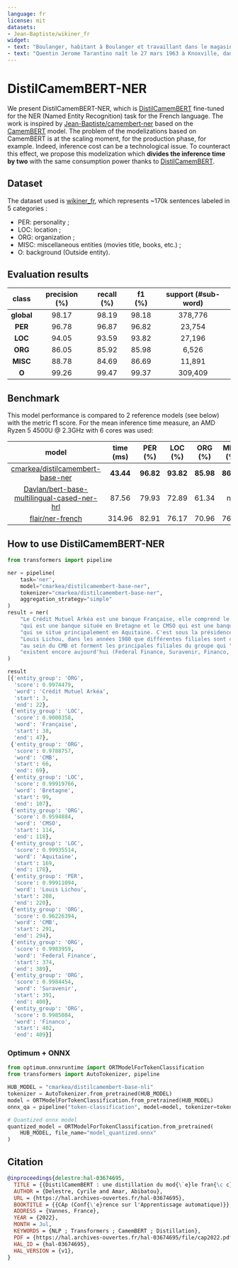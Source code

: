 ```yaml
---
language: fr
license: mit
datasets:
- Jean-Baptiste/wikiner_fr
widget:
- text: "Boulanger, habitant à Boulanger et travaillant dans le magasin Boulanger situé dans la ville de Boulanger. Boulanger a écrit le livre éponyme Boulanger édité par la maison d'édition Boulanger."
- text: "Quentin Jerome Tarantino naît le 27 mars 1963 à Knoxville, dans le Tennessee. Il est le fils de Connie McHugh, une infirmière, née le 3 septembre 1946, et de Tony Tarantino, acteur et musicien amateur né à New York. Ce dernier est d'origine italienne par son père ; sa mère a des ascendances irlandaises et cherokees. Il est prénommé d'après Quint Asper, le personnage joué par Burt Reynolds dans la série Gunsmoke et Quentin Compson, personnage du roman Le Bruit et la Fureur. Son père quitte le domicile familial avant même sa naissance. En 1965, sa mère déménage à Torrance, dans la banlieue sud de Los Angeles, et se remarie avec Curtis Zastoupil, un pianiste de bar, qui lui fait découvrir le cinéma. Le couple divorce alors que le jeune Quentin a une dizaine d'années."
---
```

DistilCamemBERT-NER
===================

We present DistilCamemBERT-NER, which is [DistilCamemBERT](https://huggingface.co/cmarkea/distilcamembert-base) fine-tuned for the NER (Named Entity Recognition) task for the French language. The work is inspired by [Jean-Baptiste/camembert-ner](https://huggingface.co/Jean-Baptiste/camembert-ner) based on the [CamemBERT](https://huggingface.co/camembert-base) model. The problem of the modelizations based on CamemBERT is at the scaling moment, for the production phase, for example. Indeed, inference cost can be a technological issue. To counteract this effect, we propose this modelization which **divides the inference time by two** with the same consumption power thanks to [DistilCamemBERT](https://huggingface.co/cmarkea/distilcamembert-base).

Dataset
-------

The dataset used is [wikiner_fr](https://huggingface.co/datasets/Jean-Baptiste/wikiner_fr), which represents ~170k sentences labeled in 5 categories :

* PER: personality ;
* LOC: location ;
* ORG: organization ;
* MISC: miscellaneous entities (movies title, books, etc.) ;
* O: background (Outside entity).
 
Evaluation results
------------------

| **class**      | **precision (%)** | **recall (%)** | **f1 (%)** | **support (#sub-word)** |
| :------------: | :---------------: | :------------: | :--------: | :---------------------: |
| **global**     | 98.17             | 98.19          | 98.18      | 378,776                 |
| **PER**        | 96.78             | 96.87          | 96.82      | 23,754                  |
| **LOC**        | 94.05             | 93.59          | 93.82      | 27,196                  |
| **ORG**        | 86.05             | 85.92          | 85.98      | 6,526                   |
| **MISC**       | 88.78             | 84.69          | 86.69      | 11,891                  |
| **O**          | 99.26             | 99.47          | 99.37      | 309,409                 |

Benchmark
---------

This model performance is compared to 2 reference models (see below) with the metric f1 score. For the mean inference time measure, an AMD Ryzen 5 4500U @ 2.3GHz with 6 cores was used:

| **model**                                                                                                         | **time (ms)** | **PER (%)** | **LOC (%)** | **ORG (%)** | **MISC (%)**  | **O (%)** |
| :---------------------------------------------------------------------------------------------------------------: | :-----------: | :---------: | :---------: | :---------: | :-----------: | :-------: |
| [cmarkea/distilcamembert-base-ner](https://huggingface.co/cmarkea/distilcamembert-base-ner)                       | **43.44** | **96.82** | **93.82** | **85.98** | **86.69** | **99.37** |
| [Davlan/bert-base-multilingual-cased-ner-hrl](https://huggingface.co/Davlan/bert-base-multilingual-cased-ner-hrl) | 87.56  | 79.93 | 72.89 | 61.34 | n/a   | 96.04 |
| [flair/ner-french](https://huggingface.co/flair/ner-french)                                                       | 314.96 | 82.91 | 76.17 | 70.96 | 76.29 | 97.65 |

How to use DistilCamemBERT-NER
------------------------------

```python
from transformers import pipeline

ner = pipeline(
    task='ner',
    model="cmarkea/distilcamembert-base-ner",
    tokenizer="cmarkea/distilcamembert-base-ner",
    aggregation_strategy="simple"
)
result = ner(
    "Le Crédit Mutuel Arkéa est une banque Française, elle comprend le CMB "
    "qui est une banque située en Bretagne et le CMSO qui est une banque "
    "qui se situe principalement en Aquitaine. C'est sous la présidence de "
    "Louis Lichou, dans les années 1980 que différentes filiales sont créées "
    "au sein du CMB et forment les principales filiales du groupe qui "
    "existent encore aujourd'hui (Federal Finance, Suravenir, Financo, etc.)."
)

result
[{'entity_group': 'ORG',
  'score': 0.9974479,
  'word': 'Crédit Mutuel Arkéa',
  'start': 3,
  'end': 22},
 {'entity_group': 'LOC',
  'score': 0.9000358,
  'word': 'Française',
  'start': 38,
  'end': 47},
 {'entity_group': 'ORG',
  'score': 0.9788757,
  'word': 'CMB',
  'start': 66,
  'end': 69},
 {'entity_group': 'LOC',
  'score': 0.99919766,
  'word': 'Bretagne',
  'start': 99,
  'end': 107},
 {'entity_group': 'ORG',
  'score': 0.9594884,
  'word': 'CMSO',
  'start': 114,
  'end': 118},
 {'entity_group': 'LOC',
  'score': 0.99935514,
  'word': 'Aquitaine',
  'start': 169,
  'end': 178},
 {'entity_group': 'PER',
  'score': 0.99911094,
  'word': 'Louis Lichou',
  'start': 208,
  'end': 220},
 {'entity_group': 'ORG',
  'score': 0.96226394,
  'word': 'CMB',
  'start': 291,
  'end': 294},
 {'entity_group': 'ORG',
  'score': 0.9983959,
  'word': 'Federal Finance',
  'start': 374,
  'end': 389},
 {'entity_group': 'ORG',
  'score': 0.9984454,
  'word': 'Suravenir',
  'start': 391,
  'end': 400},
 {'entity_group': 'ORG',
  'score': 0.9985084,
  'word': 'Financo',
  'start': 402,
  'end': 409}]
```

### Optimum + ONNX
```python
from optimum.onnxruntime import ORTModelForTokenClassification
from transformers import AutoTokenizer, pipeline

HUB_MODEL = "cmarkea/distilcamembert-base-nli"
tokenizer = AutoTokenizer.from_pretrained(HUB_MODEL)
model = ORTModelForTokenClassification.from_pretrained(HUB_MODEL)
onnx_qa = pipeline("token-classification", model=model, tokenizer=tokenizer)

# Quantized onnx model
quantized_model = ORTModelForTokenClassification.from_pretrained(
    HUB_MODEL, file_name="model_quantized.onnx"
)
```

Citation
--------
```bibtex
@inproceedings{delestre:hal-03674695,
  TITLE = {{DistilCamemBERT : une distillation du mod{\`e}le fran{\c c}ais CamemBERT}},
  AUTHOR = {Delestre, Cyrile and Amar, Abibatou},
  URL = {https://hal.archives-ouvertes.fr/hal-03674695},
  BOOKTITLE = {{CAp (Conf{\'e}rence sur l'Apprentissage automatique)}},
  ADDRESS = {Vannes, France},
  YEAR = {2022},
  MONTH = Jul,
  KEYWORDS = {NLP ; Transformers ; CamemBERT ; Distillation},
  PDF = {https://hal.archives-ouvertes.fr/hal-03674695/file/cap2022.pdf},
  HAL_ID = {hal-03674695},
  HAL_VERSION = {v1},
}
```